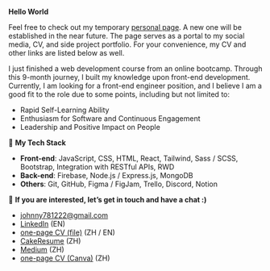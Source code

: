 **Hello World**

Feel free to check out my temporary [personal page](https://johnnyfang18.wixsite.com/my-site). A new one will be established in the near future. The page serves as a portal to my social media, CV, and side project portfolio. For your convenience, my CV and other links are listed below as well.

I just finished a web development course from an online bootcamp. Through this 9-month journey, I built my knowledge upon front-end development. Currently, I am looking for a front-end engineer position, and I believe I am a good fit to the role due to some points, including but not limited to:  
- Rapid Self-Learning Ability
- Enthusiasm for Software and Continuous Engagement
- Leadership and Positive Impact on People


🚀 **My Tech Stack**  
- **Front-end**: JavaScript, CSS, HTML, React, Tailwind, Sass / SCSS, Bootstrap, Integration with RESTful APIs, RWD
- **Back-end**: Firebase, Node.js / Express.js, MongoDB
- **Others**: Git, GitHub, Figma / FigJam, Trello, Discord, Notion


🤝 **If you are interested, let’s get in touch and have a chat :)**  
- johnny781222@gmail.com
- [LinkedIn](https://www.linkedin.com/in/johnny-fang-9356b2156) (EN)
- [one-page CV (file)](https://drive.google.com/drive/folders/10m2hvIlOhLOxOVe3m61wOZy6hF9oqvZT?usp=sharing) (ZH / EN)
- [CakeResume](https://www.cakeresume.com/s--mjcyH8zZBzfm2UWfa2RGUw--/johnny-fang-resume-chinese) (ZH)
- [Medium](https://medium.com/@johnnyfang_11536) (ZH)
- [one-page CV (Canva)](https://www.canva.com/design/DAFt3jp6oUQ/ayl5YfcX5ET8GlivsOvk5g/view?utm_content=DAFt3jp6oUQ&utm_campaign=designshare&utm_medium=link&utm_source=publishsharelink) (ZH)
